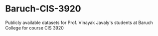 # Baruch-CIS-3920
Publicly available datasets for Prof. Vinayak Javaly's students at Baruch College for course CIS 3920
